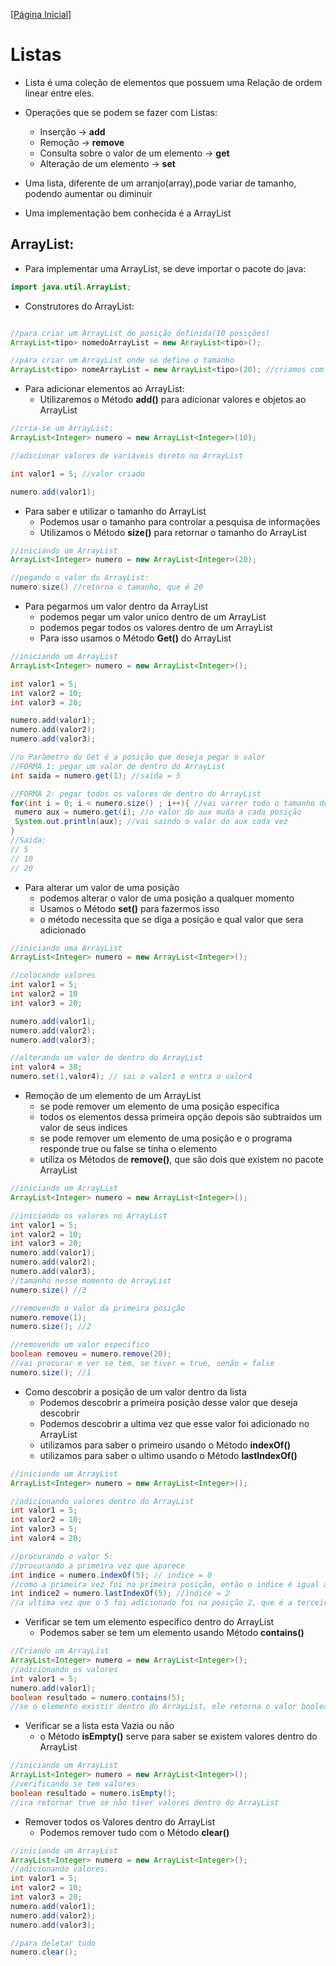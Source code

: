 [[Página Inicial](../prog_java/home.md)]

# Listas  

* Lista é uma coleção de elementos que possuem uma Relação de ordem linear entre eles.

* Operações que se podem se fazer com Listas:
    * Inserção -> **add**
    * Remoção -> **remove**
    * Consulta sobre o valor de um elemento -> **get**
    * Alteração de um elemento -> **set**

* Uma lista, diferente de um arranjo(array),pode variar de tamanho, podendo aumentar ou diminuir

* Uma implementação bem conhecida é a ArrayList 


## ArrayList:

* Para implementar uma ArrayList, se deve importar o pacote do java:

```java
import java.util.ArrayList;
```

* Construtores do ArrayList:

```java

//para criar um ArrayList de posição definida(10 posições)
ArrayList<tipo> nomedoArrayList = new ArrayList<tipo>(); 

//para criar um ArrayList onde se define o tamanho
ArrayList<tipo> nomeArrayList = new ArrayList<tipo>(20); //criamos com 20 posições

```

* Para adicionar elementos ao ArrayList:
   * Utilizaremos o Método **add()** para adicionar valores e objetos ao ArrayList

```java
//cria-se um ArrayList:
ArrayList<Integer> numero = new ArrayList<Integer>(10);

//adicionar valores de variáveis direto no ArrayList

int valor1 = 5; //valor criado

numero.add(valor1);

```

* Para saber e utilizar o tamanho do ArrayList
    * Podemos usar o tamanho para controlar a pesquisa de informações
    * Utilizamos o Método **size()** para retornar o tamanho do ArrayList
```java
//iniciando um ArrayList
ArrayList<Integer> numero = new ArrayList<Integer>(20);

//pegando o valor do ArrayList:
numero.size() //retorna o tamanho, que é 20
```

* Para pegarmos um valor dentro da ArrayList
   * podemos pegar um valor unico dentro de um ArrayList
   * podemos pegar todos os valores dentro de um ArrayList
   * Para isso usamos o Método **Get()** do ArrayList
```java
//iniciando um ArrayList
ArrayList<Integer> numero = new ArrayList<Integer>();

int valor1 = 5;
int valor2 = 10;
int valor3 = 20;

numero.add(valor1);
numero.add(valor2);
numero.add(valor3);

//o Parâmetro do Get é a posição que deseja pegar o valor
//FORMA 1: pegar um valor de dentro do ArrayList
int saida = numero.get(1); //saida = 5

//FORMA 2: pegar todos os valores de dentro do ArrayList
for(int i = 0; i < numero.size() ; i++){ //vai varrer todo o tamanho do vetor
 numero aux = numero.get(i); //o valor do aux muda a cada posição
 System.out.println(aux); //vai saindo o valor do aux cada vez
}
//Saida: 
// 5
// 10
// 20
```
* Para alterar um valor de uma posição
   * podemos alterar o valor de uma posição a qualquer momento
   * Usamos o Método **set()** para fazermos isso
   * o método necessita que se diga a posição e qual valor que sera adicionado
```java
//iniciando uma ArrayList
ArrayList<Integer> numero = new ArrayList<Integer>();

//colocando valores
int valor1 = 5;
int valor2 = 10
int valor3 = 20;

numero.add(valor1);
numero.add(valor2);
numero.add(valor3);

//alterando um valor de dentro do ArrayList
int valor4 = 30;
numero.set(1,valor4); // sai o valor1 e entra o valor4
```

* Remoção de um elemento de um ArrayList
    * se pode remover um elemento de uma posição especifica
    * todos os elementos dessa primeira opção depois são subtraidos um valor de seus indices
    * se pode remover um elemento de uma posição e o programa responde true ou false se tinha o elemento
    * utiliza os Métodos de **remove()**, que são dois que existem no pacote ArrayList

```java
//iniciando um ArrayList
ArrayList<Integer> numero = new ArrayList<Integer>();

//iniciando os valores no ArrayList
int valor1 = 5;
int valor2 = 10;
int valor3 = 20;
numero.add(valor1);
numero.add(valor2);
numero.add(valor3);
//tamanho nesse momento do ArrayList
numero.size() //3

//removendo o valor da primeira posição
numero.remove(1);
numero.size(); //2

//removendo um valor especifico
boolean removeu = numero.remove(20); 
//vai procurar e ver se tem, se tiver = true, senão = false
numero.size(); //1
```

* Como descobrir a posição de um valor dentro da lista
    * Podemos descobrir a primeira posição desse valor que deseja descobrir
    * Podemos descobrir a ultima vez que esse valor foi adicionado no ArrayList
    * utilizamos para saber o primeiro usando o Método **indexOf()**
    * utilizamos para saber o ultimo usando o Método **lastIndexOf()**
```java
//iniciando um ArrayList
ArrayList<Integer> numero = new ArrayList<Integer>();

//adicionando valores dentro do ArrayList
int valor1 = 5;
int valor2 = 10;
int valor3 = 5;
int valor4 = 20;

//procurando o valor 5:
//procurando a primeira vez que aparece
int indice = numero.indexOf(5); // indice = 0 
//como a primeira vez foi na primeira posição, então o indice é igual a Zero
int indice2 = numero.lastIndexOf(5); //indice = 2
//a ultima vez que o 5 foi adicionado foi na posição 2, que é a terceira posição
```
* Verificar se tem um elemento especifico dentro do ArrayList
   * Podemos saber se tem um elemento usando Método **contains()**
```java
//Criando um ArrayList
ArrayList<Integer> numero = new ArrayList<Integer>();
//adicionando os valores
int valor1 = 5;
numero.add(valor1);
boolean resultado = numero.contains(5);
//se o elemento existir dentro do ArrayList, ele retorna o valor boolean true
```
* Verificar se a lista esta Vazia ou não
   * o Método **isEmpty()** serve para saber se existem valores dentro do ArrayList
```java
//iniciando um ArrayList
ArrayList<Integer> numero = new ArrayList<Integer>();
//verificando se tem valores
boolean resultado = numero.isEmpty();
//ira retornar true se não tiver valores dentro do ArrayList
```
* Remover todos os Valores dentro do ArrayList
    * Podemos remover tudo com o Método **clear()**
```java
//iniciando um ArrayList
ArrayList<Integer> numero = new ArrayList<Integer>();
//adicionando valores:
int valor1 = 5;
int valor2 = 10;
int valor3 = 20;
numero.add(valor1);
numero.add(valor2);
numero.add(valor3);

//para deletar tudo
numero.clear();
```





